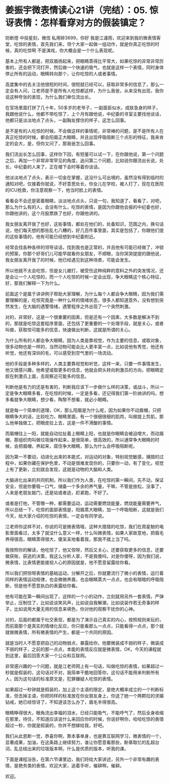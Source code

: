 # 姜振宇微表情读心21讲（完结）：05. 惊讶表情：怎样看穿对方的假装镇定？

防断燈 中投星刻，微信 私用碎3699，你好 我是江濾雨，欢迎来到我的微表情客堂，吃惊的表情，首先我们来，领个大家一起做一组动作，就是你真正吃惊的时候，真的吃惊啊 不是演戏，你大概会是一个什么表现呢。

基本上所有人都是，把双眉扬起来，把眼睛蒸得比平常大，如果吃惊的非常非常厉害的，还会把下河打开，然后做一个快速的吸气，也就是这样一个表情，同时身体停止所有的运动，眼睛转向那个，让你吃惊的人或者事情。

高度集中的去关注他很短的时间，很短就已经可以，获取非常多的信息了，那么一定会有人问，江老师是不是所有人吃惊都这样，为什么我爸，从来没有出现，我你说这种夸张的表现，为什么我们单位流出长。

在官场里面打拼了几十年，50多岁的老爷子，一副面臣似水，成肤急身的样子，我跟他说什么，他都不带吃惊了，上个月有跟他说，中纪委的寻室主要找他谈话，他都只是淡淡地点了点头，一副胸友撑住的样子，这怎么回事。

是不是有的人吃惊的时候，不会做这样的事情呢，非常棒的问题，是不是所有人在真正吃惊的时候，都会阳眉正大眼睛，并且出现呼吸阻断三个点形的特征，我来肯定的会大，是，但你又问了，那我爸怎么回事。

我们流出长怎么回事，这样你下回，有短量可以试一下，在你跟他说，第一个问题之后，再加一个非常非常罕见的角度，追问第二个问题，比如说你跟流出长说，处长，中纪委的人来了，正在楼下会时等着你谈话。

他淡淡地点了点头，表示一切金在掌握，这没什么可出境的，虽然没有得到临时的通知对吧，仅接着你就说，不好意思处长，你女儿在学校，被人打了，现在在医院的ICU抢救，你注意观察一下，他当时脸上的表情。

看看会不会还是密着眼睛，淡淡地点点头，只说一句，我知道了，看看了，对吧，那么为什么有的人，会没有什么，吃惊的表情，是因为你跟他会报的中纪委也好，你跟他讲的，这个月股票跌了也好，你跟他讲的。

我女朋友离开我了也好，这些事情，都处在他们的，处备知识，范围之内，换句话说，他们每天想的那些乱七八糟的，好几百件事里面，其实是包括了，你跟他们提的这些事情的，他有可能已经想到中纪委附近。

经常会找各种各样的领导谈话，找到我也是正常的，并且他有可能已经做了，冲锁的预案，你那个好哥们儿可能早就看你女朋友，不顺眼，当你哭哭提提的跟他说，我女朋友离开我了的时候，他已经遇见到这种场景，可能会发生。

所以他就不太会吃惊，但是女儿被打，被受伤这种纯粹的意料之外的突发情况，还是会让一个人吃惊的，而一个人吃惊的时候一定会出现，争大眼睛这个核心特征，好，那我们解释一下为什么。

前面这个是属于讲讲例子帮助大家理解，为什么每个人都会争大眼睛，因为我们需要理解的是，吃惊究竟是一种什么样的情绪状态，很多人都知道意外，没有想到突然发生，在大脑的遇警情绪，遇警程序之外出现了一个突然刺激。

对的，非常好，这是一个很重要的因素，但是还有一个因素，大多数是解决不到的，那就是吃惊这套程序里面，还包括了更重要的一个处理手段，就是关心，或者叫做，获取惊可能多的信息，快速做出判断，这就是所谓的关心。

为什么所有的人都会争大眼睛，因为人类是靠视觉，作为主要的信息，或取对象，很多动物也是一样的，当然动物可能会比人更丰富一点，比如说他有秀觉，他还有听觉，他还有深圳的毛，可以感受到空气里的一场流动。

他的手段是多种多样的，人类主要靠视觉和听觉，这样一来，只要一件事情发生，他又很感兴趣，他希望或取更多的信息，他就会把头转向刺激员的方向，把眼睛定胶在刺激员上面，去观察近可能多的信息。

判断他是有力的还是有害的，判断我应该下一步做什么样的决策，或战斗，所以一定是争大眼睛多看，在吃惊的时候，一定是多看，还记得我们第一阶纳讲的吗，想多看就争大眼睛，想少看，陶黎不想看，就必小眼睛。

就是每一个简单的道理，OK，那么阳眉是为什么呢，因为如果你不动眉帽，只把眼睛争大的话，比较吃力，眼睛里面，有一个很细很细的肌肉，叫做提上剪肌，那么他单独做工，把眼皮拉上去，这是一件不滑酸的事情。

而眉帽往上一阳，就能自动拉扯着上眼睛上阳，也就是你眼睛会被迫增大，而动眉帽，那组织肉叫做垃圾操作起来，是很简单，很高效的，所以通常争大眼睛的时候，会把眉帽，养起来，腐住争大眼睛，那么为什么会呼吸阻断呢。

因为第一不要动，动进化出来的本能式，对运动的对象，特别视觉敏感，捕猎的过程中，如果你藏在保护色里，不动是很难发现你的，只要你一动，有了变化，视觉上有了更新，立刻就会发现，这就是动物的大脑和人类。

大脑进化出来的共同机制，所以我们作为人类，在吃惊的第一瞬间，先不动，保证安全，但是你要吸一口气，储备一个多余的养气量，干嘛，不管是放松，没事了，人来是老朋友敲门，还是站或者逃，赶紧跑，不好了。

或者是打他，不管哪一种，都需要运动，运动需要燃烧能量，燃烧能量需要养气，所以总结一下，吃惊的面部表情是，阳眉蒸大眼睛，加一个呼吸阻断，这就是我们今天，给大家介绍的吃惊的表情，一定会有同学说。

江老师你这样不对，你说的可是微表情哦，这种大猎猎的吃惊，我们在周星馳的电影里面看过，太多了就没什么意义一样，什么叫微表情，如果人家故意地，把眉毛养得很高，眼睛蒸得很大，傻呆呆地看着我，那我不就上当了吗。

我按照你的解读，他吃惊了，他又惊呀，然后又关心，还要获取更多的信息，还要做获账，获逃的决策，我这么分析人家，不是我傻吗，对是你傻呀，因为我们说，微表情，比表情更能接视人心的原因就是，他不愿意留露给你看。

所以我们把惊呀表情的基础运动，分解开之后，你就要流行了微小的表情，运行着同样的表情运动规律，也会微微养眉，也会眼睛蒸大一点点，也会有暗暗的呼吸阻断，但是他不愿意执白的表露给你看。

他有可能在第一瞬间出现了，这样的一个小的动作，立刻就用另外一套表情，严弹举止，压制住了，比如说谈笑风声，比如说自我解潮，比如说装作若无奇事的样子，比如说用大量无用的信息来填色，你对他的观察干扰你的心神。

对的，后面的都属于社交表现，都是为了演示自己真实的内心，按照规则来玩的，而前面那个是真实的情绪化反应，你只能看那么一点点，只能看得一点点，那个就就做微表情，所有微表情的产生，都是一个共同的原因。

就是当时人不愿意把自己的动物弱点，暴露给你，他要微装成不弱的样子，微装成不弱的样子，之前的那一点点，本能的表情反应就是微表情，OK，今天的课程就到这里，最后回答大家一个公众和互联网。

非常感兴趣的一个问题，就是江老师网上有一句话，叫做吃惊的表情，如果超过一秒就是假装的，这句话对不对，我简单干脆地回答你，这句话不能用来判断所有人，因为这句话的标准原文是，犯罪嫌疑人吃惊的表情。

如果超过一秒钟就是假装的，加上这个主语的限定，是绝大概率成立的一个判断标准，但去掉主语，你把同样的标准放在你女朋友身上，你送了她一个两颗拉的求婚钻戒，她已经惊讶了，不知道该怎么办了，眉毛羊得很高。

眼睛睁得很大，眼角流出幸福的泪水，已经只能吸气，不能呼气了，然后全身收缩在那里，待住，不知道应该说什么来回应你的时候，你说好啊你，哈哈吃惊的表情超过一秒，你就是假装的，你并不想嫁给我，好吧。

我们从此恩断一觉，恭喜你啊，靠本事单身，也是靠互联网学习，微表情的一个，显著成果，加油，在这条路上继续努力，谁让你愿意看那些，断章取忆的乱超台词，乱总结出来的垃圾版本啊，什么是优质的版本，听我的课。

下面是课程浴告，在第六节课里边，我们将给大家讲述，另外一个非常有趣的表情，是艳务类的表情，欢迎大家，追着手听，催耕啊，催耕。

欢迎。